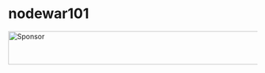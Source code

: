 # nodewar101

<a target='_blank' rel='nofollow' href='https://app.codesponsor.io/link/A8s5eF7qH3xK3URQjopztSBy/thenightex/nodewar101'>
  <img alt='Sponsor' width='888' height='68' src='https://app.codesponsor.io/embed/A8s5eF7qH3xK3URQjopztSBy/thenightex/nodewar101.svg' />
</a>